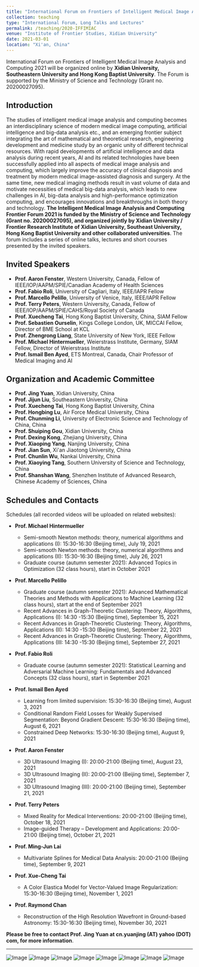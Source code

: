 ```yaml
---
title: "International Forum on Frontiers of Intelligent Medical Image Analysis and Computing 2021"
collection: teaching
type: "International Forum, Long Talks and Lectures"
permalink: /teaching/2020-IFFIMIAC
venue: "Institute of Frontier Studies, Xidian University"
date: 2021-03-01
location: "Xi'an, China"
---
```


International Forum on Frontiers of Intelligent Medical Image Analysis and Computing 2021 will be organized online by **Xidian University, Southeastern University and Hong Kong Baptist University**. The Forum is supported by the Ministry of Science and Technology (Grant no. 20200027095).

## Introduction

The studies of intelligent medical image analysis and computing becomes an interdisciplinary science of modern medical image computing, artificial intelligence and big-data analysis etc., and an emerging frontier subject integrating the art of mathematical and theoretical research, engineering development and medicine study by 
an organic unity of different technical resources. With rapid developments of artificial intelligence and data analysis during recent years, AI and its related technologies have been successfully applied into all aspects of medical image analysis and computing, which largely improve the accuracy of clinical diagnosis and treatment by modern medical image-assisted diagnosis and surgery. At the same time, new medical imaging methods result in vast volume of data and motivate necessities of medical big-data analysis, which leads to new challenges in AI, big-data analysis and high-performance optimization computing, and encourages innovations and breakthroughs in both theory and technology. **The Intelligent Medical Image Analysis and Computing Frontier Forum 2021 is funded by the Ministry of Science and Technology (Grant no. 20200027095), and organized jointly by Xidian University / Frontier Research Institute of Xidian University, Southeast University, Hong Kong Baptist University and other collaborated universities**. The forum includes a series of online talks, lectures and short courses presented by the invited speakers.

## Invited Speakers

* **Prof. Aaron Fenster**, Western University, Canada, Fellow of IEEE/IOP/AAPM/SPIE/Canadian Academy of Health Sciences
* **Prof. Fabio Roli**, University of Cagliari, Italy, IEEE/IAPR Fellow
* **Prof. Marcello Pelillo**, University of Venice, Italy, IEEE/IAPR Fellow
* **Prof. Terry Peters**, Western University, Canada, Fellow of IEEE/IOP/AAPM/SPIE/CAHS/Royal Society of Canada 
* **Prof. Xuecheng Tai**, Hong Kong Baptist University, China, SIAM Fellow
* **Prof. Sebastien Ourselin**, Kings College London, UK, MICCAI Fellow, Director of BME School at KCL
* **Prof. Zhengrong Liang**, State University of New York, IEEE Fellow 
* **Prof. Michael Hintermueller**, Weierstrass Institute, Germany, SIAM Fellow, Director of Weierstrass Institute
* **Prof. Ismail Ben Ayed**, ETS Montreal, Canada, Chair Professor of Medical Imaging and AI

## Organization and Academic Committee

* **Prof. Jing Yuan**, Xidian University, China
* **Prof. Jijun Liu**, Southeastern University, China
* **Prof. Xuecheng Tai**, Hong Kong Baptist University, China
* **Prof. Hongbing Lu**, Air Force Medical University, China
* **Prof. Chunming Li**, University of Electronic Science and Technology of China, China
* **Prof. Shuiping Gou**, Xidian University, China
* **Prof. Dexing Kong**, Zhejiang University, China
* **Prof. Xiaoping Yang**, Nanjing University, China
* **Prof. Jian Sun**, Xi'an Jiaotong University, China
* **Prof. Chunlin Wu**, Nankai University, China
* **Prof. Xiaoying Tang**, Southern University of Science and Technology, China
* **Prof. Shanshan Wang**, Shenzhen Institute of Advanced Research, Chinese Academy of Sciences, China

## Schedules and Contacts

Schedules (all recorded videos will be uploaded on related websites):

* **Prof. Michael Hintermueller** 
  - Semi-smooth Newton methods: theory, numerical algorithms and applications (I): 15:30-16:30 (Beijing time), July 19, 2021
  - Semi-smooth Newton methods: theory, numerical algorithms and applications (II): 15:30-16:30 (Beijing time), July 26, 2021
  - Graduate course (autumn semester 2021): Advanced Topics in Optimization (32 class hours), start in October 2021

* **Prof. Marcello Pelillo**
  - Graduate course (autumn semester 2021): Advanced Mathematical Theories and Methods with Applications to Machine Learning (32 class hours), start at the end of September 2021
  - Recent Advances in Graph-Theoretic Clustering: Theory, Algorithms, Applications (I): 14:30 -15:30 (Beijing time), September 15, 2021
  - Recent Advances in Graph-Theoretic Clustering: Theory, Algorithms, Applications (II): 14:30 -15:30 (Beijing time), September 22, 2021
  - Recent Advances in Graph-Theoretic Clustering: Theory, Algorithms, Applications (III: 14:30 -15:30 (Beijing time), September 27, 2021


* **Prof. Fabio Roli**
  - Graduate course (autumn semester 2021): Statistical Learning and Adversarial Machine Learning: Fundamentals and Advanced Concepts (32 class hours), start in September 2021

* **Prof. Ismail Ben Ayed** 
  - Learning from limited supervision: 15:30-16:30 (Beijing time), August 3, 2021
  - Conditional Random Field Losses for Weakly Supervised Segmentation: Beyond Gradient Descent: 15:30-16:30 (Beijing time), August 6, 2021
  - Constrained Deep Networks: 15:30-16:30 (Beijing time), August 9, 2021

* **Prof. Aaron Fenster** 
  - 3D Ultrasound Imaging (I): 20:00-21:00 (Beijing time), August 23, 2021
  - 3D Ultrasound Imaging (II): 20:00-21:00 (Beijing time), September 7, 2021
  - 3D Ultrasound Imaging (III): 20:00-21:00 (Beijing time), September 21, 2021

* **Prof. Terry Peters** 
  - Mixed Reality for Medical Interventions: 20:00-21:00 (Beijing time), October 18, 2021
  - Image-guided Therapy – Development and Applications: 20:00-21:00 (Beijing time), October 21, 2021

* **Prof. Ming-Jun Lai** 
  - Multivariate Splines for Medical Data Analysis: 20:00-21:00 (Beijing time), September 9, 2021


* **Prof. Xue-Cheng Tai** 
  - A Color Elastica Model for Vector-Valued Image Regularization: 15:30-16:30 (Beijing time), November 1, 2021

* **Prof. Raymond Chan** 
  - Reconstruction of the High Resolution Wavefront in Ground-based Astronomy: 15:30-16:30 (Beijing time), November 30, 2021



**Please be free to contact Prof. Jing Yuan at cn.yuanjing (AT) yahoo (DOT) com, for more information**.

---

![Image](xidian.png "3rd Sponsor")  ![Image](081431395820.jpg "4th Sponsor")  ![Image](浸会大学.png)  ![Image](14878233738299009.jpg)  ![Image](download.jpeg)  ![Image](200px-Fmmu_edu_cn_seal.jpg)  ![Image](UESTC_logo.jpg)  ![Image](SUSTech.png) 

